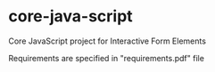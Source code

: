 # core-java-script
Core JavaScript project for Interactive Form Elements

Requirements are specified in "requirements.pdf" file
